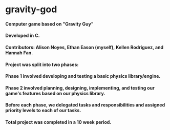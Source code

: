 # gravity-god
#### Computer game based on "Gravity Guy"
#### Developed in C.
#### Contributors: Alison Noyes, Ethan Eason (myself), Kellen Rodriguez, and Hannah Fan.
#### Project was split into two phases:
  #### Phase 1 involved developing and testing a basic physics library/engine.
  #### Phase 2 involved planning, designing, implementing, and testing our game's features based on our physics library.
#### Before each phase, we delegated tasks and responsibilities and assigned priority levels to each of our tasks.
#### Total project was completed in a 10 week period.
